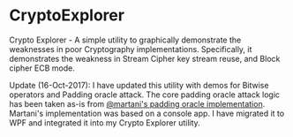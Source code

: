 # CryptoExplorer
Crypto Explorer - A simple utility to graphically demonstrate the weaknesses in poor Cryptography implementations. Specifically, it demonstrates the weakness in Stream Cipher key stream reuse, and Block cipher ECB mode.

Update (16-Oct-2017): I have updated this utility with demos for Bitwise operators and Padding oracle attack. The core padding oracle attack logic has been taken as-is from [@martani's padding oracle implementation](https://github.com/martani/Padding-Oracle-Attack). Martani's implementation was based on a console app. I have migrated it to WPF and integrated it into my Crypto Explorer utility.
